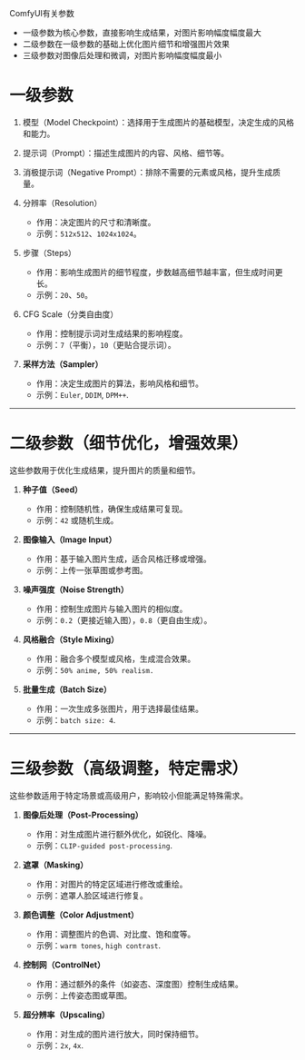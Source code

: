 ComfyUI有关参数
* 一级参数为核心参数，直接影响生成结果，对图片影响幅度幅度最大
* 二级参数在一级参数的基础上优化图片细节和增强图片效果
* 三级参数对图像后处理和微调，对图片影响幅度幅度最小
# 一级参数
1. 模型（Model Checkpoint）：选择用于生成图片的基础模型，决定生成的风格和能力。
2. 提示词（Prompt）：描述生成图片的内容、风格、细节等。
3. 消极提示词（Negative Prompt）：排除不需要的元素或风格，提升生成质量。
4. 分辨率（Resolution）
    - 作用：决定图片的尺寸和清晰度。
    - 示例：`512x512`、`1024x1024`。
5. 步骤（Steps）
    - 作用：影响生成图片的细节程度，步数越高细节越丰富，但生成时间更长。
    - 示例：`20`、`50`。
6. CFG Scale（分类自由度）
    
    - 作用：控制提示词对生成结果的影响程度。
    - 示例：`7`（平衡），`10`（更贴合提示词）。
7. **采样方法（Sampler）**
    
    - 作用：决定生成图片的算法，影响风格和细节。
    - 示例：`Euler`, `DDIM`, `DPM++`.

---

# **二级参数（细节优化，增强效果）**

这些参数用于优化生成结果，提升图片的质量和细节。

1. **种子值（Seed）**
    
    - 作用：控制随机性，确保生成结果可复现。
    - 示例：`42` 或随机生成。
2. **图像输入（Image Input）**
    
    - 作用：基于输入图片生成，适合风格迁移或增强。
    - 示例：上传一张草图或参考图。
3. **噪声强度（Noise Strength）**
    
    - 作用：控制生成图片与输入图片的相似度。
    - 示例：`0.2`（更接近输入图），`0.8`（更自由生成）。
4. **风格融合（Style Mixing）**
    
    - 作用：融合多个模型或风格，生成混合效果。
    - 示例：`50% anime, 50% realism.`
5. **批量生成（Batch Size）**
    
    - 作用：一次生成多张图片，用于选择最佳结果。
    - 示例：`batch size: 4`.

---

# **三级参数（高级调整，特定需求）**

这些参数适用于特定场景或高级用户，影响较小但能满足特殊需求。

1. **图像后处理（Post-Processing）**
    
    - 作用：对生成图片进行额外优化，如锐化、降噪。
    - 示例：`CLIP-guided post-processing`.
2. **遮罩（Masking）**
    
    - 作用：对图片的特定区域进行修改或重绘。
    - 示例：遮罩人脸区域进行修复。
3. **颜色调整（Color Adjustment）**
    
    - 作用：调整图片的色调、对比度、饱和度等。
    - 示例：`warm tones`, `high contrast`.
4. **控制网（ControlNet）**
    
    - 作用：通过额外的条件（如姿态、深度图）控制生成结果。
    - 示例：上传姿态图或草图。
5. **超分辨率（Upscaling）**
    
    - 作用：对生成的图片进行放大，同时保持细节。
    - 示例：`2x`, `4x`.